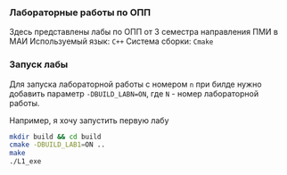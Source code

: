 ### Лабораторные работы по ОПП
Здесь представлены лабы по ОПП от 3 семестра направления ПМИ в МАИ
Используемый язык: `C++`
Система сборки: `Cmake`
### Запуск лабы
Для запуска лабораторной работы с номером `n` при билде нужно добавить параметр `-DBUILD_LABN=ON`, где `N` - номер лабораторной работы.

Например, я хочу запустить первую лабу
```bash
mkdir build && cd build
cmake -DBUILD_LAB1=ON ..
make
./L1_exe
```